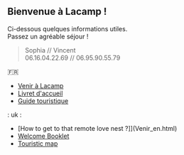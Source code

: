 ## Bienvenue à Lacamp !  
Ci-dessous quelques informations utiles.  
Passez un agréable séjour !  

> Sophia // Vincent  
06.16.04.22.69 // 06.95.90.55.79

:fr:

* [Venir à Lacamp](Venir) 
* [Livret d'accueil ](Manuel.html) 
* [Guide touristique](https://www.google.com/maps/d/u/0/viewer?mid=1fDnDS6yjuLFXwoll2iBvbia7aX6IEa4m&ll=43.945415805885915%2C3.5978345190957306&z=10)

: uk :

* [How to get to that remote love nest ?]](Venir_en.html)
* [Welcome Booklet](Manuel_en.html)
* [Touristic map](https://www.google.com/maps/d/u/0/viewer?mid=1fDnDS6yjuLFXwoll2iBvbia7aX6IEa4m&ll=43.945415805885915%2C3.5978345190957306&z=10)

